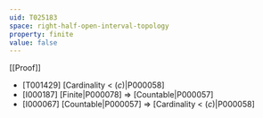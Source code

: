 ```yaml
---
uid: T025183
space: right-half-open-interval-topology
property: finite
value: false
---
```

[[Proof]]

* [T001429] [Cardinality < $\mathfrak(c)$|P000058]
* [I000187] [Finite|P000078] => [Countable|P000057]
* [I000067] [Countable|P000057] => [Cardinality < $\mathfrak(c)$|P000058]

